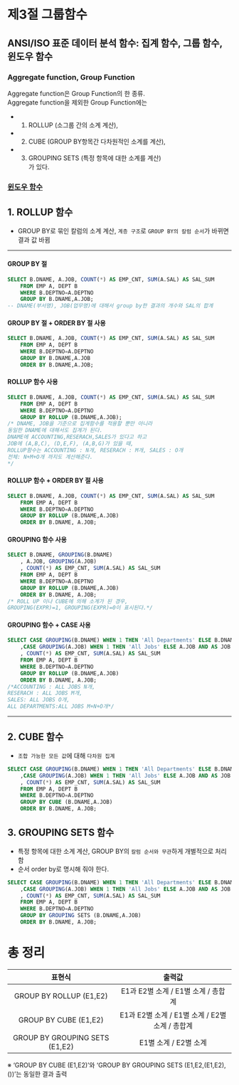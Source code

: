 # 제3절 그룹함수
## ANSI/ISO 표준 데이터 분석 함수: 집계 함수, 그룹 함수, 윈도우 함수
### Aggregate function, Group Function
Aggregate function은 Group Function의 한 종류.  
Aggregate function을 제외한 Group Function에는     
* 1. ROLLUP (소그룹 간의 소계 계산),   
* 2. CUBE (GROUP BY항목간 다차원적인 소계를 계산),   
* 3. GROUPING SETS (특정 항목에 대한 소계를 계산)  
가 있다.
### [윈도우 함수](https://github.com/SSU-PaceMaker/SQLD/blob/master/Chapter/2-2/2-2-4.md)

## 1. ROLLUP 함수
- GROUP BY로 묶인 칼럼의 소계 계산, 
`계층 구조`로 `GROUP BY의 칼럼 순서`가 바뀌면 결과 값 바뀜

--------------------------------------------------------------------
#### GROUP BY 절 
```sql
SELECT B.DNAME, A.JOB, COUNT(*) AS EMP_CNT, SUM(A.SAL) AS SAL_SUM
    FROM EMP A, DEPT B
    WHERE B.DEPTNO=A.DEPTNO
    GROUP BY B.DNAME,A.JOB;
-- DNAME(부서명), JOB(업무명)에 대해서 group by한 결과의 개수와 SAL의 합계
```

#### GROUP BY 절 + ORDER BY 절 사용
```sql
SELECT B.DNAME, A.JOB, COUNT(*) AS EMP_CNT, SUM(A.SAL) AS SAL_SUM
    FROM EMP A, DEPT B
    WHERE B.DEPTNO=A.DEPTNO
    GROUP BY B.DNAME,A.JOB
    ORDER BY B.DNAME,A.JOB;
```

#### ROLLUP 함수 사용
```sql
SELECT B.DNAME, A.JOB, COUNT(*) AS EMP_CNT, SUM(A.SAL) AS SAL_SUM
    FROM EMP A, DEPT B
    WHERE B.DEPTNO=A.DEPTNO
    GROUP BY ROLLUP (B.DNAME,A.JOB);
/* DNAME, JOB을 기준으로 집계함수를 적용할 뿐만 아니라 
동일한 DNAME에 대해서도 집계가 된다.
DNAME에 ACCOUNTING,RESERACH,SALES가 있다고 하고
JOB에 (A,B,C), (D,E,F), (A,B,G)가 있을 때, 
ROLLUP함수는 ACCOUNTING : N개, RESERACH : M개, SALES : O개 
전체: N+M+O개 까지도 계산해준다.
*/
```
#### ROLLUP 함수 + ORDER BY 절 사용
```sql
SELECT B.DNAME, A.JOB, COUNT(*) AS EMP_CNT, SUM(A.SAL) AS SAL_SUM
    FROM EMP A, DEPT B
    WHERE B.DEPTNO=A.DEPTNO
    GROUP BY ROLLUP (B.DNAME,A.JOB)
    ORDER BY B.DNAME, A.JOB;
```
#### GROUPING 함수 사용
```sql
SELECT B.DNAME, GROUPING(B.DNAME)
    , A.JOB, GROUPING(A.JOB)
    , COUNT(*) AS EMP_CNT, SUM(A.SAL) AS SAL_SUM
    FROM EMP A, DEPT B
    WHERE B.DEPTNO=A.DEPTNO
    GROUP BY ROLLUP (B.DNAME,A.JOB)
    ORDER BY B.DNAME, A.JOB;
/* ROLL UP 이나 CUBE에 의해 소계가 된 경우,
GROUPING(EXPR)=1, GROUPING(EXPR)=0이 표시된다.*/
```
#### GROUPING 함수 + CASE 사용  
```sql
SELECT CASE GROUPING(B.DNAME) WHEN 1 THEN 'All Departments' ELSE B.DNAME AND AS DNAME
    ,CASE GROUPING(A.JOB) WHEN 1 THEN 'All Jobs' ELSE A.JOB AND AS JOB
    , COUNT(*) AS EMP_CNT, SUM(A.SAL) AS SAL_SUM
    FROM EMP A, DEPT B
    WHERE B.DEPTNO=A.DEPTNO
    GROUP BY ROLLUP (B.DNAME,A.JOB)
    ORDER BY B.DNAME, A.JOB;
/*ACCOUNTING : ALL JOBS N개, 
RESERACH : ALL JOBS M개, 
SALES: ALL JOBS O개, 
ALL DEPARTMENTS:ALL JOBS M+N+O개*/
```
--------------------------------------------------------------------

## 2. CUBE 함수
- `조합 가능한 모든 값`에 대해 `다차원 집계`  
```sql
SELECT CASE GROUPING(B.DNAME) WHEN 1 THEN 'All Departments' ELSE B.DNAME AND AS DNAME
    ,CASE GROUPING(A.JOB) WHEN 1 THEN 'All Jobs' ELSE A.JOB AND AS JOB
    , COUNT(*) AS EMP_CNT, SUM(A.SAL) AS SAL_SUM
    FROM EMP A, DEPT B
    WHERE B.DEPTNO=A.DEPTNO
    GROUP BY CUBE (B.DNAME,A.JOB)
    ORDER BY B.DNAME, A.JOB;
```

## 3. GROUPING SETS 함수
- 특정 항목에 대한 소계 계산, GROUP BY의 `칼럼 순서와 무관`하게 개별적으로 처리함  
- 순서 order by로 명시해 줘야 한다.  
```sql
SELECT CASE GROUPING(B.DNAME) WHEN 1 THEN 'All Departments' ELSE B.DNAME AND AS DNAME
    ,CASE GROUPING(A.JOB) WHEN 1 THEN 'All Jobs' ELSE A.JOB AND AS JOB
    , COUNT(*) AS EMP_CNT, SUM(A.SAL) AS SAL_SUM
    FROM EMP A, DEPT B
    WHERE B.DEPTNO=A.DEPTNO
    GROUP BY GROUPING SETS (B.DNAME,A.JOB)
    ORDER BY B.DNAME, A.JOB;
```

# 총 정리

|표현식|출력값|
|:--:|:--:|
|GROUP BY ROLLUP (E1,E2)|	E1과 E2별 소계 / E1별 소계 / 총합계|
|GROUP BY CUBE (E1,E2)|	E1과 E2별 소계 / E1별 소계 / E2별 소계 / 총합계|
|GROUP BY GROUPING SETS (E1,E2)|	E1별 소계 / E2별 소계|


※ ‘GROUP BY CUBE (E1,E2)’와 ‘GROUP BY GROUPING SETS (E1,E2,(E1,E2),())’는 동일한 결과 출력
